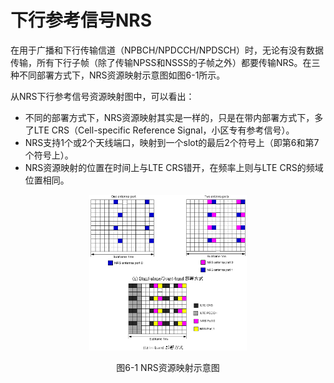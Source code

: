 # 下行参考信号NRS

在用于广播和下行传输信道（NPBCH/NPDCCH/NPDSCH）时，无论有没有数据传输，所有下行子帧（除了传输NPSS和NSSS的子帧之外）都要传输NRS。在三种不同部署方式下，NRS资源映射示意图如图6-1所示。

从NRS下行参考信号资源映射图中，可以看出：

- 不同的部署方式下，NRS资源映射其实是一样的，只是在带内部署方式下，多了LTE CRS（Cell-specific Reference Signal，小区专有参考信号）。
- NRS支持1个或2个天线端口，映射到一个slot的最后2个符号上（即第6和第7个符号上）。
- NRS资源映射的位置在时间上与LTE CRS错开，在频率上则与LTE CRS的频域位置相同。

<div align=center>
<img src=".\pics\pic1.png" width="50%">

图6-1 NRS资源映射示意图
</div>
